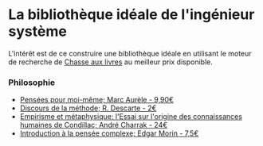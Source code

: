 # La bibliothèque idéale de l'ingénieur système

L'intérêt est de ce construire une bibliothèque idéale en utilisant le moteur de recherche de [Chasse aux livres](https://www.chasse-aux-livres.fr) au meilleur prix disponible.

### Philosophie

* [Pensées pour moi-même; Marc Aurèle - 9,90€](https://www.leslibraires.fr/livre/8299839-pensees-pour-moi-meme-marc-aurele-les-belles-lettres-les-belles-lettres?affiliate=chasse-aux-livres)
* [Discours de la méthode; R. Descarte - 2€](https://www.leslibraires.fr/livre/18966609-discours-de-la-methode-pour-bien-conduire-sa-r--rene-descartes-j-ai-lu?affiliate=chasse-aux-livres)
* [Empirisme et métaphysique: l'Essai sur l'origine des connaissances humaines de Condillac; André Charrak - 24€](https://www.leslibraires.fr/livre/613959-empirisme-et-metaphysique-l-essai-sur-l-origin--andre-charrak-vrin?affiliate=chasse-aux-livres)
* [Introduction à la pensée complexe; Edgar Morin - 7,5€](https://www.leslibraires.fr/livre/6995851-introduction-a-la-pensee-complexe-reedition--edgar-morin-points?affiliate=chasse-aux-livres)
